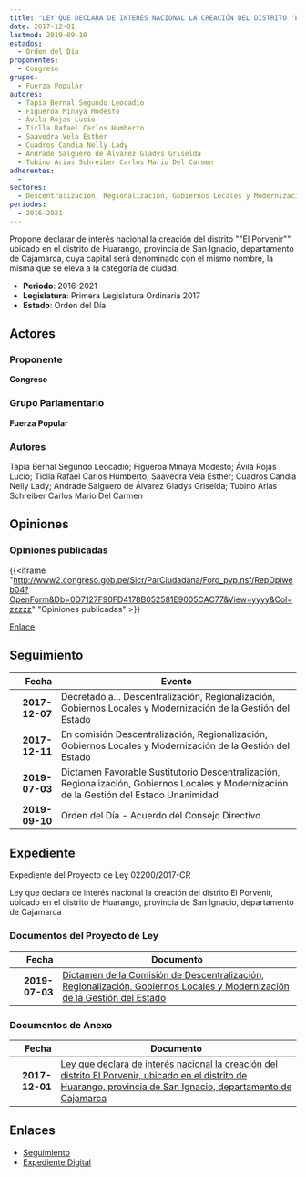 ```yaml
---
title: "LEY QUE DECLARA DE INTERÉS NACIONAL LA CREACIÓN DEL DISTRITO 'EL PORVENIR', UBICADO EN EL DISTRITO DE HUARANGO, PROVINCIA DE SAN IGNACIO, DEPARTAMENTO DE CAJAMARCA"
date: 2017-12-01
lastmod: 2019-09-10
estados: 
  - Orden del Día
proponentes: 
  - Congreso
grupos: 
  - Fuerza Popular
autores: 
  - Tapia Bernal Segundo Leocadio
  - Figueroa Minaya Modesto
  - Ávila Rojas Lucio
  - Ticlla Rafael Carlos Humberto
  - Saavedra Vela Esther
  - Cuadros Candia Nelly Lady
  - Andrade Salguero de Álvarez Gladys Griselda
  - Tubino Arias Schreiber Carlos Mario Del Carmen
adherentes: 
  - 
sectores: 
  - Descentralización, Regionalización, Gobiernos Locales y Modernización de la Gestión del Estado
periodos: 
  - 2016-2021
---
```


Propone declarar de interés nacional la creación del distrito ""El Porvenir"" ubicado en el distrito de Huarango, provincia de San Ignacio, departamento de Cajamarca, cuya capital será denominado con el mismo nombre, la misma que se eleva a la categoría de ciudad.

- **Periodo**: 2016-2021
- **Legislatura**: Primera Legislatura Ordinaria 2017
- **Estado**: Orden del Día

## Actores

### Proponente

**Congreso**

### Grupo Parlamentario

**Fuerza Popular**

### Autores

Tapia Bernal Segundo Leocadio; Figueroa Minaya Modesto; Ávila Rojas Lucio; Ticlla Rafael Carlos Humberto; Saavedra Vela Esther; Cuadros Candia Nelly Lady; Andrade Salguero de Álvarez Gladys Griselda; Tubino Arias Schreiber Carlos Mario Del Carmen


## Opiniones

### Opiniones publicadas

{{<iframe "http://www2.congreso.gob.pe/Sicr/ParCiudadana/Foro_pvp.nsf/RepOpiweb04?OpenForm&Db=0D7127F90FD4178B052581E9005CAC77&View=yyyy&Col=zzzzz" "Opiniones publicadas" >}}

[Enlace](http://www2.congreso.gob.pe/Sicr/ParCiudadana/Foro_pvp.nsf/RepOpiweb04?OpenForm&Db=0D7127F90FD4178B052581E9005CAC77&View=yyyy&Col=zzzzz)

## Seguimiento

| Fecha | Evento |
|------:|--------|
| **2017-12-07** | Decretado a... Descentralización, Regionalización, Gobiernos Locales y Modernización de la Gestión del Estado|
| **2017-12-11** | En comisión Descentralización, Regionalización, Gobiernos Locales y Modernización de la Gestión del Estado|
| **2019-07-03** | Dictamen Favorable Sustitutorio Descentralización, Regionalización, Gobiernos Locales y Modernización de la Gestión del Estado Unanimidad|
| **2019-09-10** | Orden del Día - Acuerdo del Consejo Directivo.|


## Expediente

Expediente del Proyecto de Ley 02200/2017-CR

Ley que declara de interés nacional la creación del distrito El Porvenir, ubicado en el distrito de Huarango, provincia de San Ignacio, departamento de Cajamarca


### Documentos del Proyecto de Ley

| Fecha | Documento |
|------:|--------|
| **2019-07-03** | [Dictamen de la Comisión de Descentralización, Regionalización, Gobiernos Locales y Modernización de la Gestión del Estado](http://www.leyes.congreso.gob.pe/Documentos/2016_2021/Dictamenes/Proyectos_de_Ley/02200DC08MAY20190703.pdf) |

### Documentos de Anexo

| Fecha | Documento |
|------:|--------|
| **2017-12-01** | [Ley que declara de interés nacional la creación del distrito El Porvenir, ubicado en el distrito de Huarango, provincia de San Ignacio, departamento de Cajamarca](http://www.leyes.congreso.gob.pe/Documentos/2016_2021/Proyectos_de_Ley_y_de_Resoluciones_Legislativas/PL0220020171201.pdf) |

## Enlaces 

- [Seguimiento](http://www2.congreso.gob.pe/Sicr/TraDocEstProc/CLProLey2016.nsf/f7fff46988ca05b1052578e100829cc7/cf9af85587cafd69052581e9005ff541?OpenDocument)
- [Expediente Digital](http://www2.congreso.gob.pe/Sicr/TraDocEstProc/CLProLey2016.nsf/f7fff46988ca05b1052578e100829cc7/cf9af85587cafd69052581e9005ff541?OpenDocument&Click=05257FB7005EB655.eb71d0cf91d8294e05256cdf006b5706/$Body/0.1C6C)

